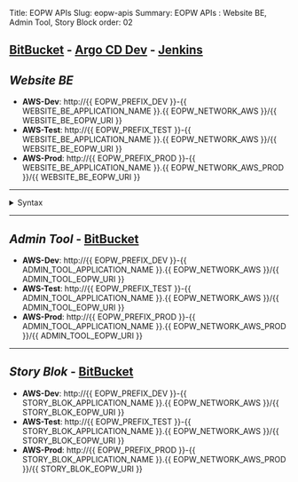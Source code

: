Title: EOPW APIs
Slug: eopw-apis
Summary: EOPW APIs : Website BE, Admin Tool, Story Block
order: 02

## <a href="https://git.euipo.europa.eu/projects/EOPW/repos/eop-website-backend/browse" target="_blank">BitBucket</a> - <a href="https://argocd-dev.nonprod.aws.oami.eu/applications/argocd/website-dev-aws?view=tree&resource=" target="_blank">Argo CD Dev</a> - <a href="https://jenkins.prod.oami.eu/job/EOP/" target="_blank">Jenkins</a>

## _Website BE_ 

- **AWS-Dev**:  http://{{ EOPW_PREFIX_DEV }}-{{ WEBSITE_BE_APPLICATION_NAME }}.{{ EOPW_NETWORK_AWS }}/{{ WEBSITE_BE_EOPW_URI }}
- **AWS-Test**:  http://{{ EOPW_PREFIX_TEST }}-{{ WEBSITE_BE_APPLICATION_NAME }}.{{ EOPW_NETWORK_AWS }}/{{ WEBSITE_BE_EOPW_URI }}
- **AWS-Prod**:  http://{{ EOPW_PREFIX_PROD }}-{{ WEBSITE_BE_APPLICATION_NAME }}.{{ EOPW_NETWORK_AWS_PROD }}/{{ WEBSITE_BE_EOPW_URI }}

---------------------
<details>
<summary>Syntax</summary>
<ul>
<li>templates?page=0&size=10&sort=creationDate:desc</li>
<li>templates/:templateIdentifier/notes</li>
<li>drafts/designs</li>
<li>drafts/interpartes?keyword&size=5&page=0&sort=draftdate:DESC</li>
<li>drafts/interpartes?page=0&size=5&sort=draftdate%3Adesc</li>
<li>drafts/other?keyword&size=5&page=0&sort=draftdate:DESC</li>
<li>portfolio/trademarks?keyword=IF/mb&size=10&page=0&sort=applicationDate:desc</li>
<li>portfolio/trademarks?query=markBasis==EU_TRADEMARK and status=in=(ACCEPTANCE_PENDING,ACCEPTED)&page=0&sort=applicationDate:desc
</li>
<li>portfolio/oppositions?size=10&roleKind=CLAIMANT&page=0&sort=oppositionDate:desc</li>
<li>portfolio/oppositions?roleKind=CLAIMANT&size=10&page=0&sort=oppositionDate:desc&query=status=in=(ADMISSIBILITY_CHECK)
</li>
<li>portfolio/oppositions?size=50&page=0&roleKind=CLAIMANT</li>
<li>portfolio/trademarks?keyword=IF/mb&size=10&page=0&sort=applicationDate:desc</li>
<li>portfolio/trademarks/:applicationNumber</li>
<li>portfolio/oppositions/:oppositionId</li>
<li>portfolio/cancellations?size=20&page=0&roleKind=CLAIMANT</li>
<li>portfolio/designs?page=0&sort=applicationDate:desc&size=20&query=keyword==DM416DR</li>
<li>portfolio/designs?size=200&page=0&query=designNumber!=0</li>
<li>portfolio/designs?size=200&page=0&query=designNumber==000094560-0006</li>
<li>portfolio/designs/001754292-0001/comments</li>
<li>portfolio/appeals?page=0&size=25&roleKind=CLAIMANT&query=appealDate%3E%3D2022-05-01&sort=appealDate%3Adesc
</li>
<li>userprofile/:documentId/export</li>
<li>surveys/:identifier</li>
<li>surveys/:identifier/answer</li>
</ul>

</details>

--------------------- 

## _Admin Tool_ - <a href="https://git.euipo.europa.eu/projects/EOPW/repos/eop-admintool-backend/browse" target="_blank">BitBucket</a>

- **AWS-Dev**:  http://{{ EOPW_PREFIX_DEV }}-{{ ADMIN_TOOL_APPLICATION_NAME }}.{{ EOPW_NETWORK_AWS }}/{{ ADMIN_TOOL_EOPW_URI }}
- **AWS-Test**:  http://{{ EOPW_PREFIX_TEST }}-{{ ADMIN_TOOL_APPLICATION_NAME }}.{{ EOPW_NETWORK_AWS }}/{{ ADMIN_TOOL_EOPW_URI }}
- **AWS-Prod**:  http://{{ EOPW_PREFIX_PROD }}-{{ ADMIN_TOOL_APPLICATION_NAME }}.{{ EOPW_NETWORK_AWS_PROD }}/{{ ADMIN_TOOL_EOPW_URI }}

---------------------

## _Story Blok_ - <a href="https://git.euipo.europa.eu/projects/EOPW/repos/eop-storyblok-api/browse" target="_blank">BitBucket</a>

- **AWS-Dev**:  http://{{ EOPW_PREFIX_DEV }}-{{ STORY_BLOK_APPLICATION_NAME }}.{{ EOPW_NETWORK_AWS }}/{{ STORY_BLOK_EOPW_URI }}
- **AWS-Test**:  http://{{ EOPW_PREFIX_TEST }}-{{ STORY_BLOK_APPLICATION_NAME }}.{{ EOPW_NETWORK_AWS }}/{{ STORY_BLOK_EOPW_URI }}
- **AWS-Prod**:  http://{{ EOPW_PREFIX_PROD }}-{{ STORY_BLOK_APPLICATION_NAME }}.{{ EOPW_NETWORK_AWS_PROD }}/{{ STORY_BLOK_EOPW_URI }}


